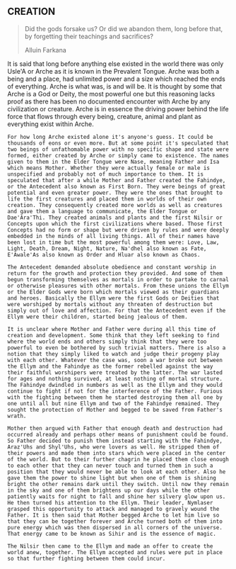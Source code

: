 ## CREATION

> Did the gods forsake us? Or did we abandon them, long before that, by forgetting their teachings and sacrifices?
>
> Alluin Farkana

It is said that long before anything else existed in the world there was only Usle'A or Arche as it is known in the Prevalent Tongue. Arche was both a being and a place, had unlimited power and a size which reached the ends of everything. Arche is what was, is and will be. It is thought by some that Arche is a God or Deity, the most powerful one but this reasoning lacks proof as there has been no documented encounter with Arche by any civilization or creature. Arche is in essence the driving power behind the life force that flows through every being, creature, animal and plant as everything exist within Arche.

	For how long Arche existed alone it's anyone's guess. It could be thousands of eons or even more. But at some point it's speculated that two beings of unfathomable power with no specific shape and state were formed, either created by Arche or simply came to existence. The names given to them in the Elder Tongue were Nase, meaning Father and Isa which means Mother. Whether they were actually female or male is unspecified and probably not of much importance to them. It is speculated that after a while Mother and Father created the Fahindye, or the Antecedent also known as First Born. They were beings of great potential and even greater power. They were the ones that brought to life the first creatures and placed them in worlds of their own creation. They consequently created more worlds as well as creatures and gave them a language to communicate, the Elder Tongue or Dae'Ara'Thi. They created animals and plants and the first Nilsir or Concepts upon which the first civilizations where based. Those first Concepts had no form or shape but were driven by rules and were deeply embedded in the minds of all living things. All of their names have been lost in time but the most powerful among them were: Love, Law, Light, Death, Dream, Night, Nature, Na'dhel also known as Fate, E'Awale'As also known as Order and Hluar also known as Chaos.

	The Antecedent demanded absolute obedience and constant worship in return for the growth and protection they provided. And some of them begun transforming themselves as mortals in order to partake to carnal or otherwise pleasures with other mortals. From these unions the Ellym or the Elder Gods were born which mortals viewed as their guardians and heroes. Basically the Ellym were the first Gods or Deities that were worshiped by mortals without any threaten of destruction but simply out of love and affection. For that the Antecedent even if the Ellym were their children, started being jealous of them. 

	It is unclear where Mother and Father were during all this time of creation and development. Some think that they left seeking to find where the world ends and others simply think that they were too powerful to even be bothered by such trivial matters. There is also a notion that they simply liked to watch and judge their progeny play with each other. Whatever the case was, soon a war broke out between the Ellym and the Fahindye as the former rebelled against the way their faithful worshipers were treated by the latter. The war lasted for ages and nothing survived, at least nothing of mortal structure. The Fahindye dwindled in numbers as well as the Ellym and they would continue to fight if not for the interference of the Father. Furious with the fighting between them he started destroying them all one by one until all but nine Ellym and two of the Fahindye remained. They sought the protection of Mother and begged to be saved from Father's wrath. 

	Mother then argued with Father that enough death and destruction had occurred already and perhaps other means of punishment could be found. So Father decided to punish them instead starting with the Fahindye, Araz'Uhs and Shyl'Uhs, who were lovers as well. He stripped them of their powers and made them into stars which were placed in the center of the world. But to their further chagrin he placed them close enough to each other that they can never touch and turned them in such a position that they would never be able to look at each other. Also he gave them the power to shine light but when one of them is shining bright the other remains dark until they switch. Until now they remain in the sky and one of them brightens up our days while the other patiently waits for night to fall and shine her silvery glow upon us. He then turned his attention to the Ellym. Their leader, Nymlaser grasped this opportunity to attack and managed to gravely wound the Father. It is then said that Mother begged Arche to let him live so that they can be together forever and Arche turned both of them into pure energy which was then dispersed in all corners of the universe. That energy came to be known as Sihir and is the essence of magic.

	The Nilsir then came to the Ellym and made an offer to create the world anew, together. The Ellym accepted and rules were put in place so that further fighting between them could incur.

